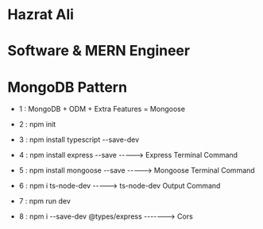 # Hazrat Ali  

# Software & MERN Engineer

# MongoDB Pattern



* 1 : MongoDB + ODM + Extra Features = Mongoose 

* 2 : npm init

* 3 : npm install typescript --save-dev

* 4 : npm install express --save     -----> Express Terminal Command   

* 5 : npm install mongoose --save    -----> Mongoose  Terminal Command   

* 6 :  npm i ts-node-dev              ----->  ts-node-dev Output Command   

* 7 : npm run dev 

* 8 : npm i --save-dev @types/express    -------> Cors 

